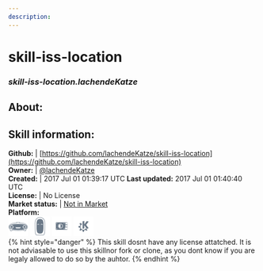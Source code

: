 ```yaml
--- 
description: 
---
```


# skill-iss-location  
### _skill-iss-location.lachendeKatze_  
## About:  


## Skill information:  
**Github:** | [https://github.com/lachendeKatze/skill-iss-location](https://github.com/lachendeKatze/skill-iss-location)  
**Owner:** | [@lachendeKatze](https://github.com/lachendeKatze)  
**Created:** | 2017 Jul 01 01:39:17 UTC  **Last updated:** 2017 Jul 01 01:40:40 UTC  
**License:** | No License  
**Market status:** | [Not in Market](https://market.mycroft.ai/skill/)  
**Platform:**  
 ![](../.gitbook/assets/mark-1-icon.png)  ![](../.gitbook/assets/mark-2-icon.png)  ![](../.gitbook/assets/picroft-icon.png)  ![](../.gitbook/assets/kde.png)   
{% hint style="danger" %}
This skill dosnt have any license attatched. It is not adviasable to use this skillnor fork or clone, as you dont know if you are legaly allowed to do so by the auhtor.
{% endhint %}

